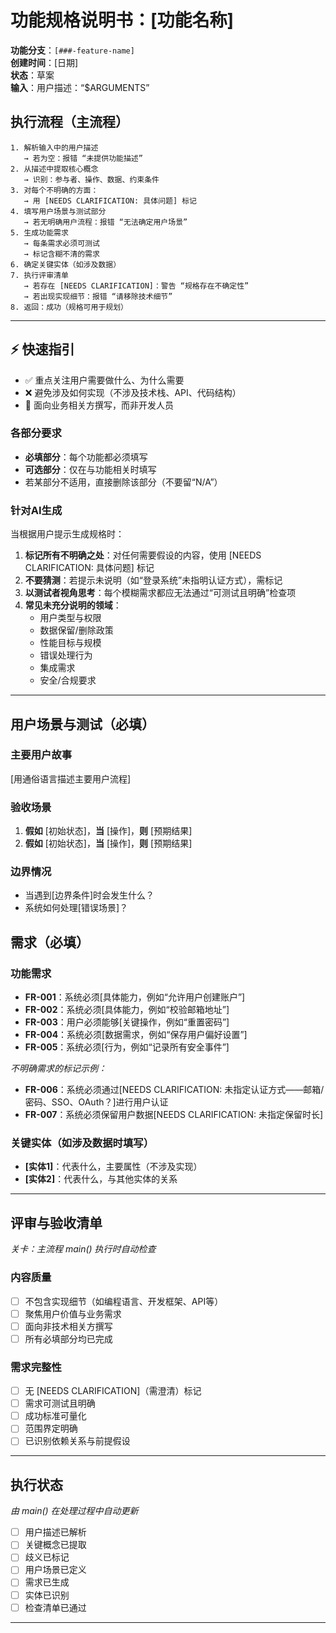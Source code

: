 # 功能规格说明书：[功能名称]

**功能分支**：`[###-feature-name]`  
**创建时间**：[日期]  
**状态**：草案  
**输入**：用户描述：“$ARGUMENTS”

## 执行流程（主流程）
```
1. 解析输入中的用户描述
   → 若为空：报错 “未提供功能描述”
2. 从描述中提取核心概念
   → 识别：参与者、操作、数据、约束条件
3. 对每个不明确的方面：
   → 用 [NEEDS CLARIFICATION: 具体问题] 标记
4. 填写用户场景与测试部分
   → 若无明确用户流程：报错 “无法确定用户场景”
5. 生成功能需求
   → 每条需求必须可测试
   → 标记含糊不清的需求
6. 确定关键实体（如涉及数据）
7. 执行评审清单
   → 若存在 [NEEDS CLARIFICATION]：警告 “规格存在不确定性”
   → 若出现实现细节：报错 “请移除技术细节”
8. 返回：成功（规格可用于规划）
```

---

## ⚡ 快速指引
- ✅ 重点关注用户需要做什么、为什么需要
- ❌ 避免涉及如何实现（不涉及技术栈、API、代码结构）
- 👥 面向业务相关方撰写，而非开发人员

### 各部分要求
- **必填部分**：每个功能都必须填写
- **可选部分**：仅在与功能相关时填写
- 若某部分不适用，直接删除该部分（不要留“N/A”）

### 针对AI生成
当根据用户提示生成规格时：
1. **标记所有不明确之处**：对任何需要假设的内容，使用 [NEEDS CLARIFICATION: 具体问题] 标记
2. **不要猜测**：若提示未说明（如“登录系统”未指明认证方式），需标记
3. **以测试者视角思考**：每个模糊需求都应无法通过“可测试且明确”检查项
4. **常见未充分说明的领域**：
   - 用户类型与权限
   - 数据保留/删除政策
   - 性能目标与规模
   - 错误处理行为
   - 集成需求
   - 安全/合规要求

---

## 用户场景与测试（必填）

### 主要用户故事
[用通俗语言描述主要用户流程]

### 验收场景
1. **假如** [初始状态]，**当** [操作]，**则** [预期结果]
2. **假如** [初始状态]，**当** [操作]，**则** [预期结果]

### 边界情况
- 当遇到[边界条件]时会发生什么？
- 系统如何处理[错误场景]？

## 需求（必填）

### 功能需求
- **FR-001**：系统必须[具体能力，例如“允许用户创建账户”]
- **FR-002**：系统必须[具体能力，例如“校验邮箱地址”]  
- **FR-003**：用户必须能够[关键操作，例如“重置密码”]
- **FR-004**：系统必须[数据需求，例如“保存用户偏好设置”]
- **FR-005**：系统必须[行为，例如“记录所有安全事件”]

*不明确需求的标记示例：*
- **FR-006**：系统必须通过[NEEDS CLARIFICATION: 未指定认证方式——邮箱/密码、SSO、OAuth？]进行用户认证
- **FR-007**：系统必须保留用户数据[NEEDS CLARIFICATION: 未指定保留时长]

### 关键实体（如涉及数据时填写）
- **[实体1]**：代表什么，主要属性（不涉及实现）
- **[实体2]**：代表什么，与其他实体的关系

---

## 评审与验收清单
*关卡：主流程 main() 执行时自动检查*

### 内容质量
- [ ] 不包含实现细节（如编程语言、开发框架、API等）
- [ ] 聚焦用户价值与业务需求
- [ ] 面向非技术相关方撰写
- [ ] 所有必填部分均已完成

### 需求完整性
- [ ] 无 [NEEDS CLARIFICATION]（需澄清）标记
- [ ] 需求可测试且明确
- [ ] 成功标准可量化
- [ ] 范围界定明确
- [ ] 已识别依赖关系与前提假设

---

## 执行状态
*由 main() 在处理过程中自动更新*

- [ ] 用户描述已解析
- [ ] 关键概念已提取
- [ ] 歧义已标记
- [ ] 用户场景已定义
- [ ] 需求已生成
- [ ] 实体已识别
- [ ] 检查清单已通过

---